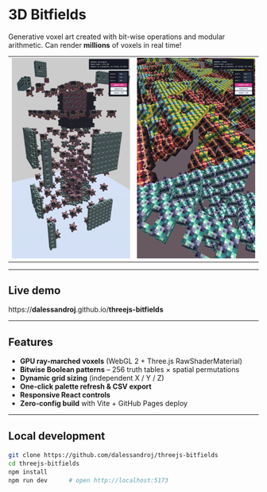 # 3D Bitfields

Generative voxel art created with bit-wise operations and modular arithmetic. Can render **millions** of voxels in real time!

<div align="center">

| | |
|---|---|
| <img src="docs/img/3dbitfield1.PNG" width="320" alt="Bitfields screenshot 1" /> | <img src="docs/img/3dbitfield2.PNG" width="320" alt="Bitfields screenshot 2" /> |

</div>

---

## Live demo

https://**dalessandroj**.github.io/**threejs-bitfields**

---

## Features

* **GPU ray-marched voxels** (WebGL 2 + Three.js RawShaderMaterial)  
* **Bitwise Boolean patterns** – 256 truth tables × spatial permutations  
* **Dynamic grid sizing** (independent X / Y / Z)  
* **One-click palette refresh & CSV export**  
* **Responsive React controls** 
* **Zero-config build** with Vite + GitHub Pages deploy

---

## Local development

```bash
git clone https://github.com/dalessandroj/threejs-bitfields
cd threejs-bitfields
npm install
npm run dev      # open http://localhost:5173
